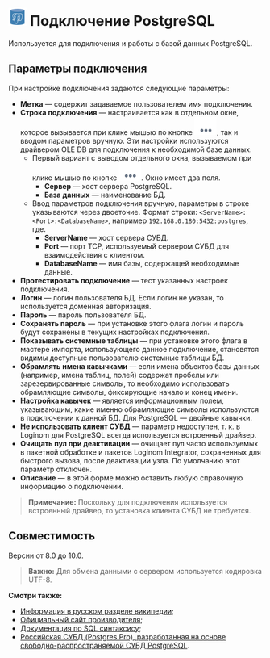 # ![ ](../../../images/icons/data-sources/db-postgres_default.svg) Подключение PostgreSQL

Используется для подключения и работы с базой данных PostgreSQL.

## Параметры подключения

При настройке подключения задаются следующие параметры:

* **Метка** — содержит задаваемое пользователем имя подключения.
* **Строка подключения** — настраивается как в отдельном окне, которое вызывается при клике мышью по кнопке ![ ](../../../images/extjs-theme/form/open-trigger/open-trigger_default.svg), так и вводом параметров вручную. Эти настройки используются драйвером OLE DB для подключения к необходимой базе данных.
   * Первый вариант с выводом отдельного окна, вызываемом при клике мышью по кнопке ![ ](../../../images/extjs-theme/form/open-trigger/open-trigger_default.svg). Окно имеет два поля.
      * **Сервер** — хост сервера PostgreSQL.
      * **База данных** — наименование БД.
   * Ввод параметров подключения вручную, параметры в строке указываются через двоеточие. Формат строки: `<ServerName>:<Port>:<DatabaseName>`, например `192.168.0.180:5432:postgres`, где.
      * **ServerName** — хост сервера СУБД.
      * **Port** — порт TCP, используемый сервером СУБД для взаимодействия с клиентом.
      * **DatabaseName** — имя базы, содержащей необходимые данные.
* **Протестировать подключение** — тест указанных настроек подключения.
* **Логин** — логин пользователя БД. Если логин не указан, то используется доменная авторизация.
* **Пароль** — пароль пользователя БД.
* **Сохранять пароль** — при установке этого флага логин и пароль будут сохранены в текущих настройках подключения.
* **Показывать системные таблицы** — при установке этого флага в мастере импорта, использующего данное подключение, становятся видимы доступные пользователю системные таблицы БД.
* **Обрамлять имена кавычками** — если имена объектов базы данных (например, имена таблиц, полей) содержат пробелы или зарезервированные символы, то необходимо использовать обрамляющие символы, фиксирующие начало и конец имени.
* **Настройка кавычек** — является информационным полем, указывающим, какие именно обрамляющие символы используются в подключении к данной БД. Для PostgreSQL — двойные кавычки.
* **Не использовать клиент СУБД** — параметр недоступен, т. к. в Loginom для PostgreSQL всегда используется встроенный драйвер.
* **Очищать пул при деактивации** — очищает пул часто используемых в пакетной обработке и пакетов Loginom Integrator, сохраненных для быстрого вызова, после деактивации узла. По умолчанию этот параметр отключен.
* **Описание** — в этой форме можно оставить любую справочную информацию о подключении.

> **Примечание:** Поскольку для подключения используется встроенный драйвер, то установка клиента СУБД не требуется.

## Совместимость

Версии от 8.0 до 10.0.

> **Важно:** Для обмена данными с сервером используется кодировка UTF-8.

**Смотри также:**

* [Информация в русском разделе википедии](https://ru.wikipedia.org/wiki/PostgreSQL);
* [Официальный сайт производителя](https://www.postgresql.org/);
* [Документация по SQL синтаксису](https://postgrespro.ru/docs/postgresql);
* [Российская СУБД (Postgres Pro), разработанная на основе свободно-распространяемой СУБД PostgreSQL](https://postgrespro.ru/).
